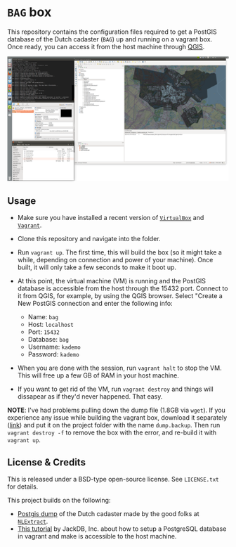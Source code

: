# `BAG` box

This repository contains the configuration files required to get a PostGIS database of the Dutch cadaster (`BAG`) up and running on a vagrant box. Once ready, you can access it from the host machine through [QGIS](http://qgis.org).

![bag_box](bag_box.png)

## Usage

* Make sure you have installed a recent version of
  [`VirtualBox`](https://www.virtualbox.org/) and
  [`Vagrant`](https://www.vagrantup.com/).
* Clone this repository and navigate into the folder.
* Run `vagrant up`. The first time, this will build the box (so it might take
  a while, depending on connection and power of your machine). Once built, it
  will only take a few seconds to make it boot up.
* At this point, the virtual machine (VM) is running and the PostGIS database
  is accessible from the host through the 15432 port. Connect to it from QGIS,
  for example, by using the QGIS browser. Select "Create a New PostGIS
  connection and enter the following info:

    * Name: `bag`
    * Host: `localhost`
    * Port: `15432`
    * Database: `bag`
    * Username: `kademo`
    * Password: `kademo`

* When you are done with the session, run `vagrant halt` to stop the VM. This
  will free up a few GB of RAM in your host machine.
* If you want to get rid of the VM, run `vagrant destroy` and things will
  dissapear as if they'd never happened. That easy.

**NOTE**: I've had problems pulling down the dump file (1.8GB via `wget`). If
you experience any issue while building the vagrant box, download it separately
([link](http://data.nlextract.nl/bag/postgis/bag-2015_01_07.backup)) and put it on the project folder with the name `dump.backup`. Then run
`vagrant destroy -f` to remove the box with the error, and re-build it with
`vagrant up`.

## License & Credits

This is released under a BSD-type open-source license. See `LICENSE.txt` for
details.

This project builds on the following:

* [Postgis dump](http://data.nlextract.nl/bag/postgis/) of the Dutch cadaster made by the good folks at
  [`NLExtract`](https://github.com/opengeogroep/NLExtract).
* [This tutorial](https://github.com/jackdb/pg-app-dev-vm) by JackDB, Inc.
  about how to setup a PostgreSQL database in vagrant and make is accessible
  to the host machine.
